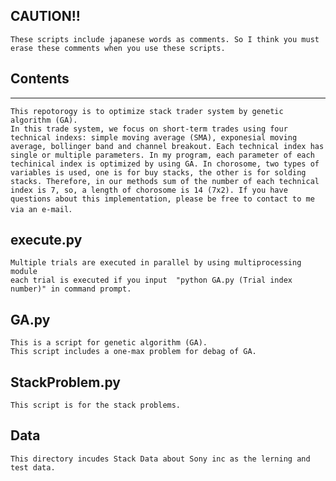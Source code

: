 CAUTION!!
----------

	These scripts include japanese words as comments. So I think you must erase these comments when you use these scripts.


Contents
----------
----------

	This repotorogy is to optimize stack trader system by genetic algorithm (GA).
	In this trade system, we focus on short-term trades using four technical indexs: simple moving average (SMA), exponesial moving average, bollinger band and channel breakout. Each technical index has single or multiple parameters. In my program, each parameter of each techinical index is optimized by using GA. In chorosome, two types of variables is used, one is for buy stacks, the other is for solding stacks. Therefore, in our methods sum of the number of each technical index is 7, so, a length of chorosome is 14 (7x2). If you have questions about this implementation, please be free to contact to me via an e-mail．
	
	

execute.py
-----------

	Multiple trials are executed in parallel by using multiprocessing module
	each trial is executed if you input  "python GA.py (Trial index number)" in command prompt.

GA.py
-----

	This is a script for genetic algorithm (GA). 
	This script includes a one-max problem for debag of GA.
	
StackProblem.py
----------------

	This script is for the stack problems.	
	

Data
-----

	This directory incudes Stack Data about Sony inc as the lerning and test data.
	
	
